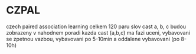 # CZPAL
czech paired association learning
celkem 120 paru slov
cast a, b, c budou zobrazeny v nahodnem poradi
kazda cast (a,b,c) ma fazi uceni, vybavovani se zpetnou vazbou, vybavovani po 5-10min a oddalene vybavovani (po 8-10h)

